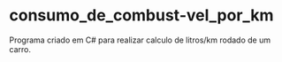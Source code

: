 # consumo_de_combust-vel_por_km
Programa criado em C# para realizar calculo de litros/km rodado de um carro. 
